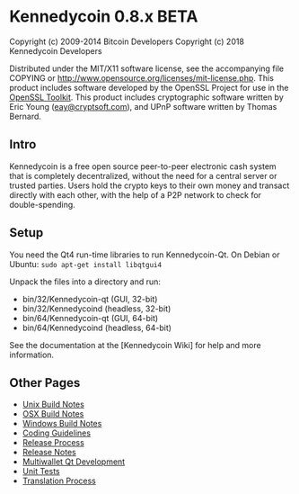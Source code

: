 Kennedycoin 0.8.x BETA
====================

Copyright (c) 2009-2014 Bitcoin Developers
Copyright (c) 2018 Kennedycoin Developers

Distributed under the MIT/X11 software license, see the accompanying
file COPYING or http://www.opensource.org/licenses/mit-license.php.
This product includes software developed by the OpenSSL Project for use in the [OpenSSL Toolkit](http://www.openssl.org/). This product includes
cryptographic software written by Eric Young ([eay@cryptsoft.com](mailto:eay@cryptsoft.com)), and UPnP software written by Thomas Bernard.


Intro
---------------------
Kennedycoin is a free open source peer-to-peer electronic cash system that is
completely decentralized, without the need for a central server or trusted
parties.  Users hold the crypto keys to their own money and transact directly
with each other, with the help of a P2P network to check for double-spending.


Setup
---------------------
You need the Qt4 run-time libraries to run Kennedycoin-Qt. On Debian or Ubuntu:
	`sudo apt-get install libqtgui4`

Unpack the files into a directory and run:

- bin/32/Kennedycoin-qt (GUI, 32-bit)
- bin/32/Kennedycoind (headless, 32-bit)
- bin/64/Kennedycoin-qt (GUI, 64-bit)
- bin/64/Kennedycoind (headless, 64-bit)

See the documentation at the [Kennedycoin Wiki]
for help and more information.


Other Pages
---------------------
- [Unix Build Notes](build-unix.md)
- [OSX Build Notes](build-osx.md)
- [Windows Build Notes](build-msw.md)
- [Coding Guidelines](coding.md)
- [Release Process](release-process.md)
- [Release Notes](release-notes.md)
- [Multiwallet Qt Development](multiwallet-qt.md)
- [Unit Tests](unit-tests.md)
- [Translation Process](translation_process.md)
